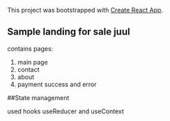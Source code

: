 This project was bootstrapped with [Create React App](https://github.com/facebook/create-react-app).

## Sample landing for sale juul

contains pages:

1. main page
1. contact
1. about
1. payment success and error

##State management

used hooks useReducer and useContext
